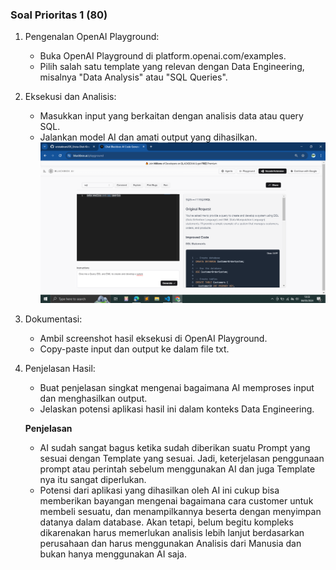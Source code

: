 ### **Soal Prioritas 1 (80)**

1. Pengenalan OpenAI Playground:
    - Buka OpenAI Playground di platform.openai.com/examples.
    - Pilih salah satu template yang relevan dengan Data Engineering, misalnya "Data Analysis" atau "SQL Queries".
2. Eksekusi dan Analisis:
    - Masukkan input yang berkaitan dengan analisis data atau query SQL.
    - Jalankan model AI dan amati output yang dihasilkan.
    ![Hasil1&2](../Screenshot/Prio1_1.png)
3. Dokumentasi:
    - Ambil screenshot hasil eksekusi di OpenAI Playground.
    - Copy-paste input dan output ke dalam file txt.
4. Penjelasan Hasil:
    - Buat penjelasan singkat mengenai bagaimana AI memproses input dan menghasilkan output.
    - Jelaskan potensi aplikasi hasil ini dalam konteks Data Engineering.

    **Penjelasan**
    - AI sudah sangat bagus ketika sudah diberikan suatu Prompt yang sesuai dengan Template yang sesuai. Jadi, keterjelasan penggunaan prompt atau perintah sebelum menggunakan AI dan juga Template nya itu sangat diperlukan.
    - Potensi dari aplikasi yang dihasilkan oleh AI ini cukup bisa memberikan bayangan mengenai bagaimana cara customer untuk membeli sesuatu, dan menampilkannya beserta dengan menyimpan datanya dalam database. Akan tetapi, belum begitu kompleks dikarenakan harus memerlukan analisis lebih lanjut berdasarkan perusahaan dan harus menggunakan Analisis dari Manusia dan bukan hanya menggunakan AI saja.